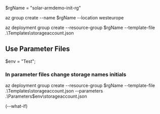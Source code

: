 $rgName = "solar-armdemo-init-rg"


az group create --name $rgName --location westeurope

az deployment group create --resource-group $rgName --template-file .\Templates\storageaccount.json


## Use Parameter Files

$env = "Test";

### In parameter files change storage names initials


az deployment group create --resource-group $rgName --template-file .\Templates\storageaccount.json  --parameters .\Parameters\$env\storageaccount.json 

(--what-if)